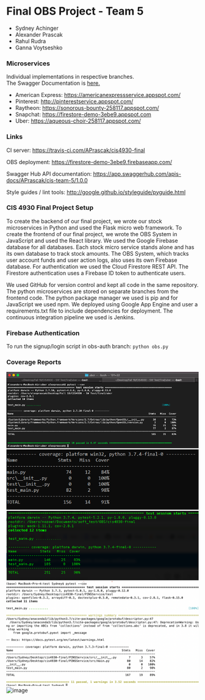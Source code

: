 # Final OBS Project - Team 5
* Sydney Achinger
* Alexander Prascak
* Rahul Rudra
* Ganna Voytseshko

### Microservices
Individual implementations in respective branches.  
The Swagger Documentation is [here.](https://app.swaggerhub.com/apis-docs/APrascak/cis-team-5/1.0.0)  
* American Express: https://americanexpressservice.appspot.com/  
* Pinterest: http://pinterestservice.appspot.com/  
* Raytheon:  https://sonorous-bounty-258117.appspot.com/
* Snapchat:  https://firestore-demo-3ebe9.appspot.com
* Uber: https://aqueous-choir-258117.appspot.com/  

### Links
CI server: https://travis-ci.com/APrascak/cis4930-final

OBS deployment: https://firestore-demo-3ebe9.firebaseapp.com/

Swagger Hub API documentation: https://app.swaggerhub.com/apis-docs/APrascak/cis-team-5/1.0.0

Style guides / lint tools: http://google.github.io/styleguide/pyguide.html

### CIS 4930 Final Project Setup
To create the backend of our final project, we wrote our stock microservices in Python and used the Flask micro web framework. To create the frontend of our final project, we wrote the OBS System in JavaScript and used the React library. We used the Google Firebase database for all databases. Each stock micro service stands alone and has its own database to track stock amounts. The OBS System, which tracks user account funds and user action logs, also uses its own Firebase database. For authentication we used the Cloud Firestore REST API. The Firestore authentication uses a Firebase ID token to authenticate users. 

We used GitHub for version control and kept all code in the same repository. The python microservices are stored on separate branches from the frontend code. The python package manager we used is pip and for JavaScript we used npm. We deployed using Google App Engine and user a requirements.txt file to include dependencies for deployment. The continuous integration pipeline we used is Jenkins.


### Firebase Authentication
To run the signup/login script in obs-auth branch: `python obs.py`

### Coverage Reports
![UBER coverage report](https://github.com/APrascak/cis4930-final/blob/uber/uber-coverage-report.png?raw=true)
![AMERICAN EXPRESS coverage report](https://github.com/APrascak/cis4930-final/blob/AmericanExpress/AXP-Coverage.PNG)
![RAYTHEON coverage report](https://github.com/APrascak/cis4930-final/blob/raytheon/coverage.png)
![PINTEREST coverage report](https://github.com/APrascak/cis4930-final/blob/master/Pinterest-Coverage.png)
![image](https://user-images.githubusercontent.com/42813401/69832779-1c287400-11fe-11ea-8f8e-278bafe2786a.png)

